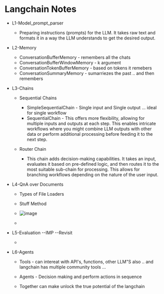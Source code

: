 
# Langchain Notes




* L1-Model_prompt_parser


    * Preparing instructions (prompts) for the LLM. It takes raw text and formats it in a way the LLM understands to get the desired output.
* L2-Memory

    * ConversationBufferMemory - remembers all the chats 
    * ConversationBufferWindowMemory - k argument
    * ConversationTokenBufferMemory - based on tokens it remebers
    * ConversationSummaryMemory  -  sumarriezes the past .. and then remembers 

* L3-Chains
    * Sequential Chains
        * SimpleSequentialChain - Single input and Single output ... ideal for single workflow 
        * SequentialChain - This offers more flexibility, allowing for multiple inputs and outputs at each step. This enables intricate workflows where you might combine LLM outputs with other data or perform additional processing before feeding it to the next step.
    * Router Chain
        
        - This chain adds decision-making capabilities. It takes an input, evaluates it based on pre-defined logic, and then routes it to the most suitable sub-chain for processing. This allows for branching workflows depending on the nature of the user input.


* L4-QnA over Documents 

    * Types of File Loaders
    * Stuff Method
    *  ![image](https://github.com/nikhilkumarreddy59/langchain/assets/96858425/77f78b1c-ff3c-446f-bb12-ebc5b1c8805e) 

    * 

* L5-Evaluation --IMP --Revisit

    * 


* L6-Agents

    * Tools - can intereat with API's, functions, other LLM"S also .. and langchain has multiple community tools ... 
    * Agents - Decision making and perform actions in sequence 

    * Together can make unlock the true potential of the langchain 



